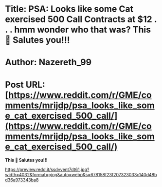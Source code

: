 # Title: PSA: Looks like some Cat exercised 500 Call Contracts at $12 . . . hmm wonder who that was? This 🦍 Salutes you!!!
# Author: Nazereth_99
# Post URL: [https://www.reddit.com/r/GME/comments/mrijdp/psa_looks_like_some_cat_exercised_500_call/](https://www.reddit.com/r/GME/comments/mrijdp/psa_looks_like_some_cat_exercised_500_call/)


 **This 🦍 Salutes you!!!** 

https://preview.redd.it/ssdvvent7dt61.jpg?width=4032&format=pjpg&auto=webp&s=678158f23f207323033c140d48bd36a973343ba8